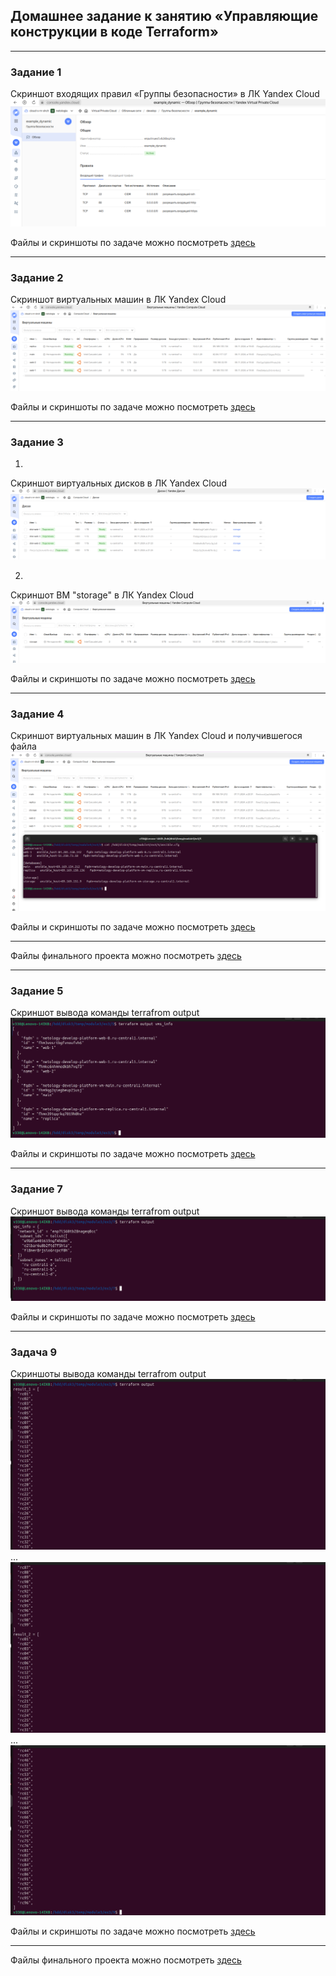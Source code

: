 ## Домашнее задание к занятию «Управляющие конструкции в коде Terraform»

***
### Задание 1  
Скриншот входящих правил «Группы безопасности» в ЛК Yandex Cloud  
![Yandex Cloud](1/m3_ex3_1_1.png)  

Файлы и скриншоты по задаче можно посмотреть [здесь](1/)  

***
### Задание 2  
Скриншот виртуальных машин в ЛК Yandex Cloud  
![Yandex Cloud](2/m3_ex3_2__3.png)  

Файлы и скриншоты по задаче можно посмотреть [здесь](2/)  

***
### Задание 3  
1.  
Скриншот виртуальных дисков в ЛК Yandex Cloud  
![Yandex Cloud](3/m3_ex3_3__2.png)  

2.  
Скриншот ВМ "storage" в ЛК Yandex Cloud  
![Yandex Cloud](3/m3_ex3_3__1.png)  

Файлы и скриншоты по задаче можно посмотреть [здесь](3/)  

***
### Задание 4  
Скриншот виртуальных машин в ЛК Yandex Cloud и получившегося файла  
![Yandex Cloud](4/m3_ex3_4.png)  

Файлы и скриншоты по задаче можно посмотреть [здесь](4/)  

***
Файлы финального проекта можно посмотреть [здесь](src/)  


***
### Задание 5  
Скриншот вывода команды terrafrom output  
![terrafrom output](5/m3_ex3_5__2.png)  

Файлы и скриншоты по задаче можно посмотреть [здесь](5/)  

***
### Задание 7  
Скриншот вывода команды terrafrom output  
![terrafrom output](7/m3_ex3_7.png)  

Файлы и скриншоты по задаче можно посмотреть [здесь](7/)  

***
### Задача 9  
Скриншоты вывода команды terrafrom output  
![terrafrom output](9/m3_ex3_9__1.png)  
...
![terrafrom output](9/m3_ex3_9__2.png)  
...
![terrafrom output](9/m3_ex3_9__3.png)  

Файлы и скриншоты по задаче можно посмотреть [здесь](9/)  


***
Файлы финального проекта можно посмотреть [здесь](src/)  


